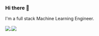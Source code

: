 ### Hi there 👋

I'm a full stack Machine Learning Engineer. 

<a href="https://github.com/anuraghazra/github-readme-stats">
  <img align="center" src="https://github-readme-stats.vercel.app/api?username=shark8me&count_private=true&include_all_commits=true" />
</a>
<a href="https://github.com/anuraghazra/convoychat">
  <img align="center" src="https://github-readme-stats.vercel.app/api/top-langs/?username=shark8me&langs_count=10" />
</a>


<!--
**shark8me/shark8me** is a ✨ _special_ ✨ repository because its `README.md` (this file) appears on your GitHub profile.

Here are some ideas to get you started:


-->
